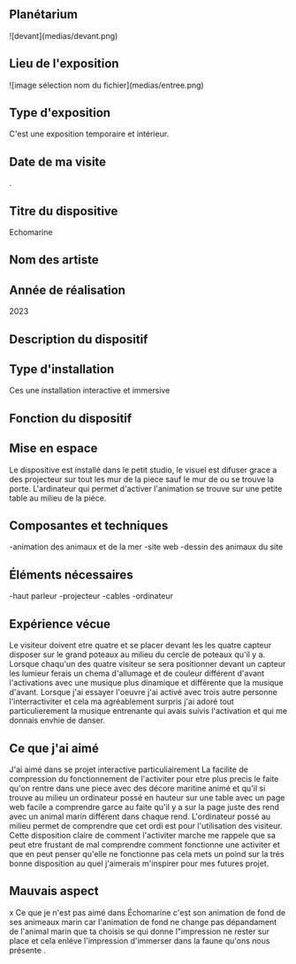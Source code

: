 <h2>Planétarium</h2>
![devant](medias/devant.png)
<h2>Lieu de l'exposition</h2>
![image sélection nom du fichier](medias/entree.png) 

<h2>Type d'exposition</h2>
C'est une exposition temporaire et intérieur.

<h2>Date de ma visite</h2>
 .

<h2>Titre du dispositive</h2>
Echomarine

<h2>Nom des artiste</h2>


<h2>Année de réalisation</h2>
2023

<h2>Description du dispositif</h2>


<h2>Type d'installation </h2>
Ces une installation interactive et immersive

<h2>Fonction du dispositif </h2>

<h2>Mise en espace</h2>
Le dispositive est installé dans le petit studio, le visuel est difuser grace a des projecteur sur tout les mur de la piece sauf le mur de ou se trouve la porte. L'ardinateur qui permet d'activer l'animation se trouve sur une petite table au milieu de la piéce.

<h2>Composantes et techniques</h2>
-animation des animaux et de la mer
-site web 
-dessin des animaux du site

<h2>Éléments nécessaires</h2>
-haut parleur
-projecteur
-cables
-ordinateur 

<h2>Expérience vécue</h2>
Le visiteur doivent etre quatre et se placer devant les les quatre capteur disposer sur le grand poteaux au milieu du cercle de poteaux qu'il y a. Lorsque chaqu'un des quatre visiteur se sera positionner devant un capteur les lumieur ferais un chema d'allumage et de couleur différent d'avant l'activations avec une musique plus dinamique et différente que la musique d'avant. Lorsque j'ai essayer l'oeuvre j'ai activé avec trois autre personne l'interractiviter et cela ma agréablement surpris j'ai adoré tout particulierement la musique entrenante qui avais suivis l'activation et qui me donnais envhie de danser.

<h2>Ce que j'ai aimé</h2>
J'ai aimé dans se projet interactive particuliairement La facilite de compression du fonctionnement de l'activiter pour etre plus precis le faite qu'on rentre dans une piece avec des décore maritine animé et qu'il si trouve au milieu un ordinateur possé en hauteur sur une table avec un page web facile a comprendre garce au faite qu'il y a sur la page juste des rend avec un animal marin différent dans chaque rend. L'ordinateur possé au milieu permet de comprendre que cet ordi est pour l'utilisation des visiteur. Cette disposition claire de comment l'activiter marche me rappele que sa peut etre frustant de mal comprendre comment fonctionne une activiter et que en peut penser qu'elle ne fonctionne pas cela mets un poind sur la trés bonne disposition au quel j'aimerais m'inspirer pour mes futures projet.

<h2>Mauvais aspect</h2>x
Ce que je n'est pas aimé dans Échomarine c'est son animation de fond de ses animeaux marin car l'animation de fond ne change pas dépandament de l'animal marin que ta choisis se qui donne l"impression ne rester sur place et cela enléve l'impression d'immerser dans la faune qu'ons nous présente .
